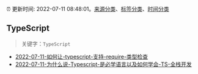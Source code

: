 :alarm_clock: 更新时间: 2022-07-11 08:48:01。[来源分类](../README.md)、[标签分类](../TAGS.md)、[时间分类](../TIMELINE.md)

## TypeScript


> 关键字：`TypeScript`



- [2022-07-11-如何让-typescript-支持-require-类型检查](https://www.v2ex.com/t/865463) 
- [2022-07-11-为什么说-Typescript-是必学语言以及如何学会-TS-全栈开发](https://www.v2ex.com/t/865419) 